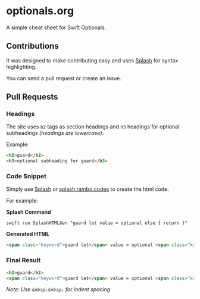 # optionals.org

A simple cheat sheet for Swift Optionals. 

## Contributions

It was designed to make contributing easy and uses [Splash](https://github.com/JohnSundell/Splash) for syntax highlighting. 

You can send a pull request or create an issue.

## Pull Requests

### Headings

The site uses `h2` tags as section headings and `h3` headings for optional subheadings *(headings are lowercase)*.  

Example:
```html
<h2>guard</h2> 
<h3>optional subheading for guard</h3>
```


### Code Snippet

Simply use [Splash](https://github.com/JohnSundell/Splash) or [splash.rambo.codes](https://splash.rambo.codes) to create the html code. 

For example:

**Splash Command**

```console
swift run SplashHTMLGen "guard let value = optional else { return }"
```

**Generated HTML**

```html
<span class="keyword">guard let</span> value = optional <span class="keyword">else</span> { <span class="keyword">return</span> }
```

### Final Result

```html
<h2>guard</h2> 
<span class="keyword">guard let</span> value = optional <span class="keyword">else</span> { <span class="keyword">return</span> }
```


*Note: Use `&nbsp;&nbsp;` for indent spacing* 